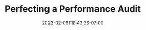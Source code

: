 ---
title: "Perfecting a Performance Audit"
description: "Perfecting a Performance Audit to Achieve Perfect Lighthouse Scores"
date: 2023-02-06T18:43:36-07:00
draft: false
featuredImage: "images/including-proper-elements.jpg"
---